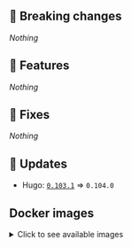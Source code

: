 ## :loudspeaker: Breaking changes

*Nothing*


## :tada: Features

*Nothing*


## :bug: Fixes

*Nothing*


## :heartbeat: Updates

* Hugo: [`0.103.1`](https://github.com/floryn90/docker-hugo/releases/tag/0.103.1) => `0.104.0`


## Docker images

<details>
<summary>Click to see available images</summary>

This release is available from Docker Hub as project `floryn90/hugo` with the following tags:

| Alias tags                   | Version specific tags                      |
| ---------------------------- | ------------------------------------------ |
| `busybox`, `latest`          | `0.104.0-busybox`, `0.104.0`                     |
| `busybox-ci`, `ci`           | `0.104.0-busybox-ci`, `0.104.0-ci`               |
| `busybox-onbuild`, `onbuild` | `0.104.0-busybox-onbuild`, `0.104.0-onbuild`     |
| `alpine`                     | `0.104.0-alpine`                              |
| `alpine-ci`                  | `0.104.0-alpine-ci`                           |
| `alpine-onbuild`             | `0.104.0-alpine-onbuild`                      |
| `asciidoctor`                | `0.104.0-asciidoctor`                         |
| `asciidoctor-ci`             | `0.104.0-asciidoctor-ci`                      |
| `asciidoctor-onbuild`        | `0.104.0-asciidoctor-onbuild`                 |
| `pandoc`                     | `0.104.0-pandoc`                              |
| `pandoc-ci`                  | `0.104.0-pandoc-ci`                           |
| `pandoc-onbuild`             | `0.104.0-pandoc-onbuild`                      |
| `ext-alpine`                 | `0.104.0-ext-alpine`                          |
| `ext-alpine-ci`              | `0.104.0-ext-alpine-ci`                       |
| `ext-alpine-onbuild`         | `0.104.0-ext-alpine-onbuild`                  |
| `ext-asciidoctor`            | `0.104.0-ext-asciidoctor`                     |
| `ext-asciidoctor-ci`         | `0.104.0-ext-asciidoctor-ci`                  |
| `ext-asciidoctor-onbuild`    | `0.104.0-ext-asciidoctor-onbuild`             |
| `ext-pandoc`                 | `0.104.0-ext-pandoc`                          |
| `ext-pandoc-ci`              | `0.104.0-ext-pandoc-ci`                       |
| `ext-pandoc-onbuild`         | `0.104.0-ext-pandoc-onbuild`                  |
| `debian`                     | `0.104.0-debian`                              |
| `debian-ci`                  | `0.104.0-debian-ci`                           |
| `debian-onbuild`             | `0.104.0-debian-onbuild`                      |
| `ext-debian`, `ext`, `latest-ext` | `0.104.0-ext-debian`, `0.104.0-ext`         |
| `ext-debian-ci`, `ext-ci`    | `0.104.0-ext-debian-ci`, `0.104.0-ext-ci`        |
| `ext-debian-onbuild`, `ext-onbuild` | `0.104.0-ext-debian-onbuild`, `0.104.0-ext-onbuild` |
| `ubuntu`                     | `0.104.0-ubuntu`                            |
| `ubuntu-ci`                  | `0.104.0-ubuntu-ci`                         |
| `ubuntu-onbuild`             | `0.104.0-ubuntu-onbuild`                    |
| `ext-ubuntu`                 | `0.104.0-ext-ubuntu`                        |
| `ext-ubuntu-ci`              | `0.104.0-ext-ubuntu-ci`                     |
| `ext-ubuntu-onbuild`         | `0.104.0-ext-ubuntu-onbuild`                |
</details>